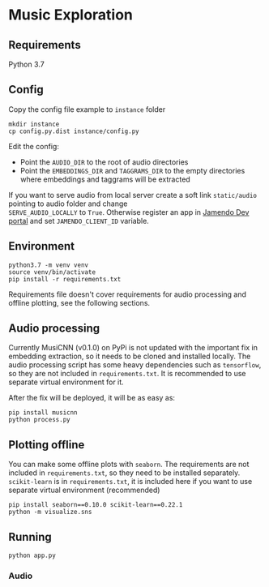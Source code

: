 # Music Exploration

## Requirements
Python 3.7

## Config

Copy the config file example to `instance` folder
```shell script
mkdir instance
cp config.py.dist instance/config.py
```

Edit the config:
* Point the `AUDIO_DIR` to the root of audio directories
* Point the `EMBEDDINGS_DIR` and `TAGGRAMS_DIR` to the empty directories where embeddings and taggrams will be extracted

If you want to serve audio from local server create a soft link `static/audio` pointing to audio folder and change  
`SERVE_AUDIO_LOCALLY` to `True`. Otherwise register an app in [Jamendo Dev portal](https://devportal.jamendo.com/) and 
set `JAMENDO_CLIENT_ID` variable.

## Environment

```shell script
python3.7 -m venv venv
source venv/bin/activate
pip install -r requirements.txt
```

Requirements file doesn't cover requirements for audio processing and offline plotting, see the following 
sections.

## Audio processing

Currently MusiCNN (v0.1.0) on PyPi is not updated with the important fix in embedding extraction, so it needs to be 
cloned and installed locally. The audio processing script has some heavy dependencies such as `tensorflow`, so they are 
not included in `requirements.txt`. It is recommended to use separate virtual environment for it.

After the fix will be deployed, it will be as easy as:
```shell script
pip install musicnn
python process.py
```

## Plotting offline

You can make some offline plots with `seaborn`. The requirements are not included in `requirements.txt`, so they need to
be installed separately. `scikit-learn` is in `requirements.txt`, it is included here if you want to use separate
virtual environment (recommended)

```shell script
pip install seaborn==0.10.0 scikit-learn==0.22.1
python -m visualize.sns
```

## Running

```shell script
python app.py
```

### Audio


##